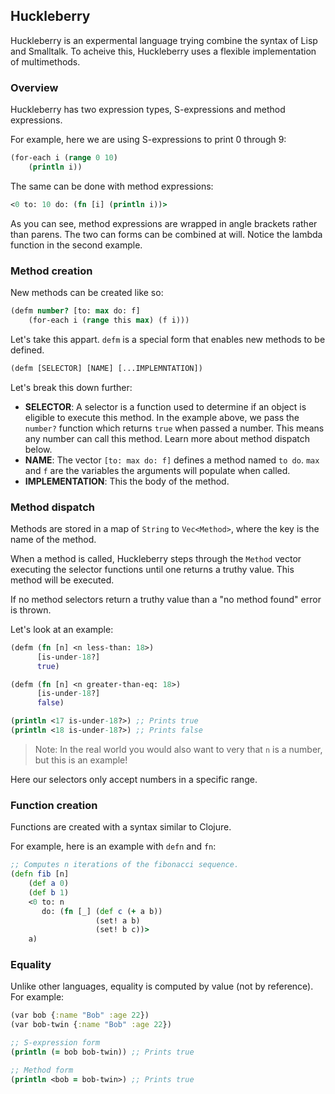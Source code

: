 ## Huckleberry
Huckleberry is an expermental language trying combine the syntax of Lisp and Smalltalk. To acheive this, Huckleberry uses a flexible implementation of multimethods.

### Overview

Huckleberry has two expression types, S-expressions and method expressions.

For example, here we are using S-expressions to print 0 through 9:
```clojure
(for-each i (range 0 10)
    (println i))
```

The same can be done with method expressions:
```clojure
<0 to: 10 do: (fn [i] (println i))>
```

As you can see, method expressions are wrapped in angle brackets rather than parens. The two can forms can be combined at will. Notice the lambda function in the second example.

### Method creation
New methods can be created like so:
```clojure
(defm number? [to: max do: f] 
    (for-each i (range this max) (f i)))
```
Let's take this appart. `defm` is a special form that enables new methods to be defined.
```clojure
(defm [SELECTOR] [NAME] [...IMPLEMNTATION])
```
Let's break this down further:
 - **SELECTOR**: A selector is a function used to determine if an object is eligible to execute this method. In the example above, we pass the `number?` function which returns `true` when passed a number. This means any number can call this method. Learn more about method dispatch below.
 - **NAME**: The vector `[to: max do: f]` defines a method named `to do`. `max` and `f` are the variables the arguments will populate when called.
 - **IMPLEMENTATION**: This the body of the method.


### Method dispatch
Methods are stored in a map of `String` to `Vec<Method>`, where the key is the name of the method.

When a method is called, Huckleberry steps through the `Method` vector executing the selector functions until one returns a truthy value. This method will be executed.

If no method selectors return a truthy value than a "no method found" error is thrown.

Let's look at an example:
```clojure
(defm (fn [n] <n less-than: 18>)
      [is-under-18?]
      true)

(defm (fn [n] <n greater-than-eq: 18>)
      [is-under-18?]
      false)

(println <17 is-under-18?>) ;; Prints true
(println <18 is-under-18?>) ;; Prints false
```
> Note: In the real world you would also want to very that `n` is a number, but this is an example!

Here our selectors only accept numbers in a specific range.

### Function creation
Functions are created with a syntax similar to Clojure.

For example, here is an example with `defn` and `fn`:
```clojure
;; Computes n iterations of the fibonacci sequence.
(defn fib [n]
    (def a 0)
    (def b 1)
    <0 to: n 
       do: (fn [_] (def c (+ a b))
                   (set! a b)
                   (set! b c))>
    a)
```

### Equality
Unlike other languages, equality is computed by value (not by reference). For example:
```clojure
(var bob {:name "Bob" :age 22})
(var bob-twin {:name "Bob" :age 22})

;; S-expression form
(println (= bob bob-twin)) ;; Prints true

;; Method form
(println <bob = bob-twin>) ;; Prints true
```
